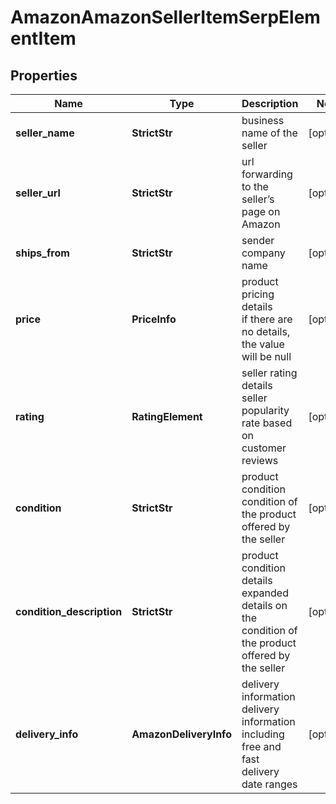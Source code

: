 # AmazonAmazonSellerItemSerpElementItem


## Properties

| Name | Type | Description | Notes |
|------------ | ------------- | ------------- | -------------|
**seller_name** | **StrictStr** | business name of the seller |[optional]|
**seller_url** | **StrictStr** | url forwarding to the seller’s page on Amazon |[optional]|
**ships_from** | **StrictStr** | sender company name |[optional]|
**price** | **PriceInfo** | product pricing details<br>if there are no details, the value will be null |[optional]|
**rating** | **RatingElement** | seller rating details<br>seller popularity rate based on customer reviews |[optional]|
**condition** | **StrictStr** | product condition<br>condition of the product offered by the seller |[optional]|
**condition_description** | **StrictStr** | product condition details<br>expanded details on the condition of the product offered by the seller |[optional]|
**delivery_info** | **AmazonDeliveryInfo** | delivery information<br>delivery information including free and fast delivery date ranges |[optional]|